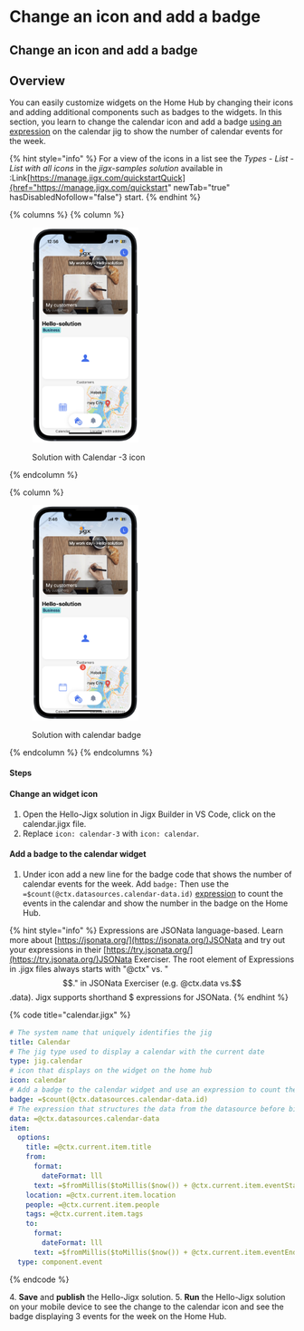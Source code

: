 # Change an icon and add a badge

## Change an icon and add a badge

## Overview

You can easily customize widgets on the Home Hub by changing their icons and adding additional components such as badges to the widgets. In this section, you learn to change the calendar icon and add a badge [using an expression](../../../building-apps-with-jigx/logic/expressions.md) on the calendar jig to show the number of calendar events for the week.

{% hint style="info" %}
For a view of the icons in a list see the _Types - List - List with all icons_ in the _jigx-samples solution_ available in :Link\[https://manage.jigx.com/quickstartQuick]{href="https://manage.jigx.com/quickstart" newTab="true" hasDisabledNofollow="false"} start.
{% endhint %}

{% columns %}
{% column %}
<figure><img src="../../../.gitbook/assets/WidgetLocLight.PNG" alt="Solution with Calendar -3 icon" width="188"><figcaption><p>Solution with Calendar -3 icon</p></figcaption></figure>
{% endcolumn %}

{% column %}
<figure><img src="../../../.gitbook/assets/CalenderbadgeL.PNG" alt="Solution with calendar badge" width="188"><figcaption><p>Solution with calendar badge</p></figcaption></figure>
{% endcolumn %}
{% endcolumns %}

#### Steps

#### Change an widget icon

1. Open the Hello-Jigx solution in Jigx Builder in VS Code, click on the calendar.jigx file.
2. Replace `icon: calendar-3` with `icon: calendar`.

#### Add a badge to the calendar widget

1. Under icon add a new line for the badge code that shows the number of calendar events for the week. Add `badge:` Then use the `=$count(@ctx.datasources.calendar-data.id)` [expression](../../../building-apps-with-jigx/logic/expressions.md) to count the events in the calendar and show the number in the badge on the Home Hub.

{% hint style="info" %}
Expressions are JSONata language-based. Learn more about [https://jsonata.org/](https://jsonata.org/)JSONata and try out your expressions in their [https://try.jsonata.org/](https://try.jsonata.org/)JSONata Exerciser. The root element of Expressions in .jigx files always starts with "@ctx" vs. "$$." in JSONata Exerciser (e.g. @ctx.data vs.$$.data). Jigx supports shorthand $ expressions for JSONata.
{% endhint %}

{% code title="calendar.jigx" %}
```yaml
# The system name that uniquely identifies the jig
title: Calendar
# The jig type used to display a calendar with the current date
type: jig.calendar
# icon that displays on the widget on the home hub
icon: calendar
# Add a badge to the calendar widget and use an expression to count the entries in the calendar by id
badge: =$count(@ctx.datasources.calendar-data.id)
# The expression that structures the data from the datasource before binding it to the jig. Expressions are JSONata based
data: =@ctx.datasources.calendar-data
item:
  options:
    title: =@ctx.current.item.title
    from:
      format:
        dateFormat: lll
      text: =$fromMillis($toMillis($now()) + @ctx.current.item.eventStart * 3600000)
    location: =@ctx.current.item.location
    people: =@ctx.current.item.people
    tags: =@ctx.current.item.tags
    to:
      format:
        dateFormat: lll
      text: =$fromMillis($toMillis($now()) + @ctx.current.item.eventEnd * 3600000)
  type: component.event
```
{% endcode %}

4\. **Save** and **publish** the Hello-Jigx solution. 5. **Run** the Hello-Jigx solution on your mobile device to see the change to the calendar icon and see the badge displaying 3 events for the week on the Home Hub.
